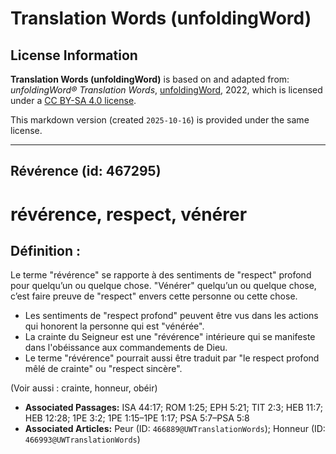# Translation Words (unfoldingWord)

## License Information

**Translation Words (unfoldingWord)** is based on and adapted from: _unfoldingWord® Translation Words_, [unfoldingWord](https://unfoldingword.org/utw), 2022, which is licensed under a [CC BY-SA 4.0 license](https://creativecommons.org/licenses/by-sa/4.0/legalcode.en).

This markdown version (created `2025-10-16`) is provided under the same license.



--------------------------------

## Révérence (id: 467295)

révérence, respect, vénérer
===========================

Définition :
------------

Le terme "révérence" se rapporte à des sentiments de "respect" profond pour quelqu’un ou quelque chose. "Vénérer" quelqu’un ou quelque chose, c’est faire preuve de "respect" envers cette personne ou cette chose.

* Les sentiments de "respect profond" peuvent être vus dans les actions qui honorent la personne qui est "vénérée".
* La crainte du Seigneur est une "révérence" intérieure qui se manifeste dans l'obéissance aux commandements de Dieu.
* Le terme "révérence" pourrait aussi être traduit par "le respect profond mêlé de crainte" ou "respect sincère".

(Voir aussi : crainte, honneur, obéir)

* **Associated Passages:** ISA 44:17; ROM 1:25; EPH 5:21; TIT 2:3; HEB 11:7; HEB 12:28; 1PE 3:2; 1PE 1:15–1PE 1:17; PSA 5:7–PSA 5:8
* **Associated Articles:** Peur (ID: `466889@UWTranslationWords`); Honneur (ID: `466993@UWTranslationWords`)

